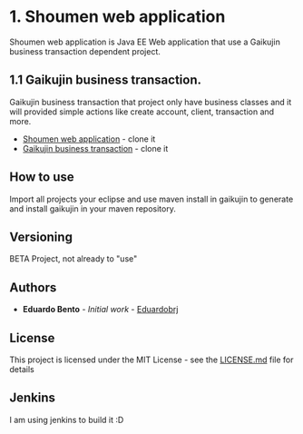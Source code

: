 # 1. Shoumen web application

Shoumen web application is Java EE Web application that use a Gaikujin business transaction dependent project.

## 1.1 Gaikujin business transaction.

Gaikujin business transaction that project only have business classes and it will provided simple actions like create account, client, transaction and more.

* [Shoumen web application](https://github.com/eduardobento2/shoumen) - clone it
* [Gaikujin business transaction](https://github.com/eduardobento2/gaikujin) - clone it

## How to use

Import all projects your eclipse and use maven install in gaikujin to generate and install gaikujin in your maven repository.

## Versioning
 BETA Project, not already to "use"
 
## Authors

* **Eduardo Bento** - *Initial work* - [Eduardobrj](https://github.com/eduardobento2)

## License

This project is licensed under the MIT License - see the [LICENSE.md](LICENSE.md) file for details

## Jenkins

I am using jenkins to build it :D
